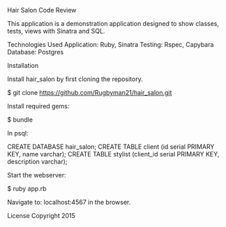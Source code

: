 Hair Salon Code Review

This application is a demonstration application designed to show classes, tests, views with Sinatra and SQL.

Technologies Used
Application: Ruby, Sinatra
Testing: Rspec, Capybara
Database: Postgres

Installation

Install hair_salon by first cloning the repository.

  $ git clone https://github.com/Rugbyman21/hair_salon.git

Install required gems:

  $ bundle

In psql:

  CREATE DATABASE hair_salon;
  CREATE TABLE client (id serial PRIMARY KEY, name varchar);
  CREATE TABLE stylist (client_id serial PRIMARY KEY, description varchar);

Start the webserver:

  $ ruby app.rb

Navigate to: localhost:4567 in the browser.

License
Copyright 2015 
